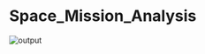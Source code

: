 # Space_Mission_Analysis
![output](https://github.com/shrish2105/Space_Mission_Analysis/assets/86345903/c560165e-4876-4719-ae6f-7b931a8390f0)
